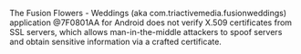 The Fusion Flowers - Weddings (aka com.triactivemedia.fusionweddings) application @7F0801AA for Android does not verify X.509 certificates from SSL servers, which allows man-in-the-middle attackers to spoof servers and obtain sensitive information via a crafted certificate.